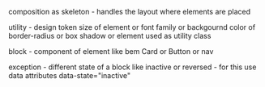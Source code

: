   

composition as skeleton - handles the layout where elements are placed

  

utility - design token size of element or font family or backgournd color of border-radius or box shadow or element used as utility class

  

block - component of element like bem Card or Button or nav

  
  

exception - different state of a block like inactive or reversed - for this use data attributes data-state="inactive"